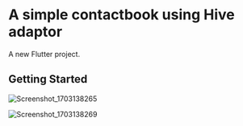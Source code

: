 #  A simple contactbook using Hive adaptor

A new Flutter project.

## Getting Started


![Screenshot_1703138265](https://github.com/Cideepkrishnan/Contactbook-using-Hive/assets/145324710/7048d856-b8a4-4843-ba46-7a874898a8a1)


![Screenshot_1703138269](https://github.com/Cideepkrishnan/Contactbook-using-Hive/assets/145324710/782316f4-5db5-4ac5-a2f0-d75c7ec570a9)

